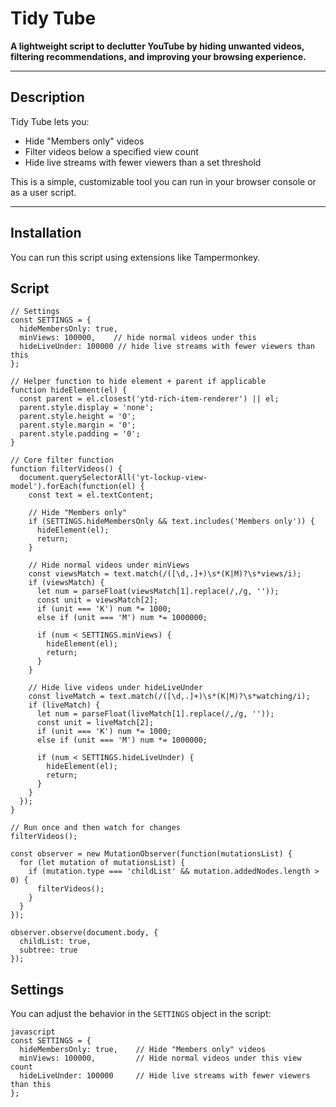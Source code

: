 # Tidy Tube

**A lightweight script to declutter YouTube by hiding unwanted videos, filtering recommendations, and improving your browsing experience.**

---

## Description

Tidy Tube lets you:
- Hide "Members only" videos
- Filter videos below a specified view count
- Hide live streams with fewer viewers than a set threshold

This is a simple, customizable tool you can run in your browser console or as a user script.

---


## Installation
You can run this script using extensions like Tampermonkey.

## Script
```
// Settings
const SETTINGS = {
  hideMembersOnly: true,
  minViews: 100000,    // hide normal videos under this
  hideLiveUnder: 100000 // hide live streams with fewer viewers than this
};

// Helper function to hide element + parent if applicable
function hideElement(el) {
  const parent = el.closest('ytd-rich-item-renderer') || el;
  parent.style.display = 'none';
  parent.style.height = '0';
  parent.style.margin = '0';
  parent.style.padding = '0';
}

// Core filter function
function filterVideos() {
  document.querySelectorAll('yt-lockup-view-model').forEach(function(el) {
    const text = el.textContent;

    // Hide "Members only"
    if (SETTINGS.hideMembersOnly && text.includes('Members only')) {
      hideElement(el);
      return;
    }

    // Hide normal videos under minViews
    const viewsMatch = text.match(/([\d,.]+)\s*(K|M)?\s*views/i);
    if (viewsMatch) {
      let num = parseFloat(viewsMatch[1].replace(/,/g, ''));
      const unit = viewsMatch[2];
      if (unit === 'K') num *= 1000;
      else if (unit === 'M') num *= 1000000;

      if (num < SETTINGS.minViews) {
        hideElement(el);
        return;
      }
    }

    // Hide live videos under hideLiveUnder
    const liveMatch = text.match(/([\d,.]+)\s*(K|M)?\s*watching/i);
    if (liveMatch) {
      let num = parseFloat(liveMatch[1].replace(/,/g, ''));
      const unit = liveMatch[2];
      if (unit === 'K') num *= 1000;
      else if (unit === 'M') num *= 1000000;

      if (num < SETTINGS.hideLiveUnder) {
        hideElement(el);
        return;
      }
    }
  });
}

// Run once and then watch for changes
filterVideos();

const observer = new MutationObserver(function(mutationsList) {
  for (let mutation of mutationsList) {
    if (mutation.type === 'childList' && mutation.addedNodes.length > 0) {
      filterVideos();
    }
  }
});

observer.observe(document.body, {
  childList: true,
  subtree: true
});
```


## Settings

You can adjust the behavior in the `SETTINGS` object in the script:


```
javascript
const SETTINGS = {
  hideMembersOnly: true,    // Hide "Members only" videos
  minViews: 100000,         // Hide normal videos under this view count
  hideLiveUnder: 100000     // Hide live streams with fewer viewers than this
};
```
